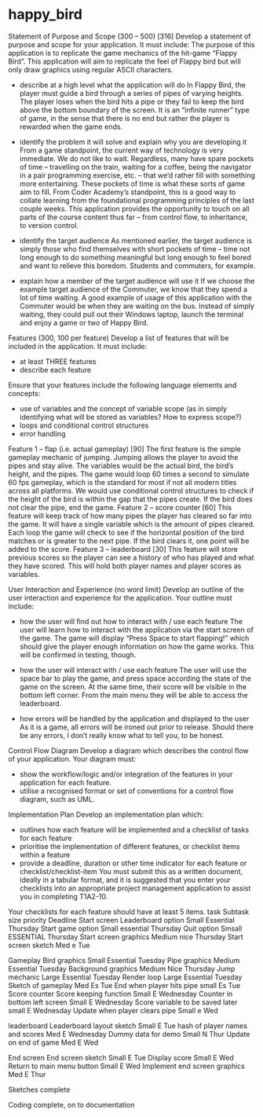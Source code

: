 # happy_bird

Statement of Purpose and Scope (300 – 500) [316]
Develop a statement of purpose and scope for your application. It must include:
The purpose of this application is to replicate the game mechanics of the hit-game “Flappy Bird”. This application will aim to replicate the feel of Flappy bird but will only draw graphics using regular ASCII characters. 

- describe at a high level what the application will do
In Flappy Bird, the player must guide a bird through a series of pipes of varying heights. The player loses when the bird hits a pipe or they fail to keep the bird above the bottom boundary of the screen. It is an “infinite runner” type of game, in the sense that there is no end but rather the player is rewarded when the game ends. 

- identify the problem it will solve and explain why you are developing it
From a game standpoint, the current way of technology is very immediate. We do not like to wait. Regardless, many have spare pockets of time – travelling on the train, waiting for a coffee, being the navigator in a pair programming exercise, etc. – that we’d rather fill with something more entertaining. These pockets of time is what these sorts of game aim to fill. 
From Coder Academy’s standpoint, this is a good way to collate learning from the foundational programming principles of the last couple weeks. This application provides the opportunity to touch on all parts of the course content thus far – from control flow, to inheritance, to version control. 

- identify the target audience 
As mentioned earlier, the target audience is simply those who find themselves with short pockets of time – time not long enough to do something meaningful but long enough to feel bored and want to relieve this boredom. Students and commuters, for example. 

- explain how a member of the target audience will use it
If we choose the example target audience of the Commuter, we know that they spend a lot of time waiting. A good example of usage of this application with the Commuter would be when they are waiting on the bus. Instead of simply waiting, they could pull out their Windows laptop, launch the terminal and enjoy a game or two of Happy Bird. 

Features (300, 100 per feature)
Develop a list of features that will be included in the application. It must include:
- at least THREE features
- describe each feature


Ensure that your features include the following language elements and concepts:
- use of variables and the concept of variable scope (as in simply identifying what will be stored as variables? How to express scope?)
- loops and conditional control structures
- error handling

Feature 1 – flap (i.e. actual gameplay) [90]
The first feature is the simple gameplay mechanic of jumping. Jumping allows the player to avoid the pipes and stay alive. The variables would be the actual bird, the bird’s height, and the pipes. The game would loop 60 times a second to simulate 60 fps gameplay, which is the standard for most if not all modern titles across all platforms. We would use conditional control structures to check if the height of the bird is within the gap that the pipes create. If the bird does not clear the pipe, end the game. 
Feature 2 – score counter [60]
This feature will keep track of how many pipes the player has cleared so far into the game. It will have a single variable which is the amount of pipes cleared. Each loop the game will check to see if the horizontal position of the bird matches or is greater to the next pipe. If the bird clears it, one point will be added to the score. 
Feature 3 – leaderboard [30]
This feature will store previous scores so the player can see a history of who has played and what they have scored. This will hold both player names and player scores as variables.

User Interaction and Experience (no word limit)
Develop an outline of the user interaction and experience for the application.
Your outline must include:
- how the user will find out how to interact with / use each feature
The user will learn how to interact with the application via the start screen of the game. The game will display “Press Space to start flapping!” which should give the player enough information on how the game works. This will be confirmed in testing, though. 

- how the user will interact with / use each feature
The user will use the space bar to play the game, and press space according the state of the game on the screen. At the same time, their score will be visible in the bottom left corner. From the main menu they will be able to access the leaderboard.

- how errors will be handled by the application and displayed to the user
As it is a game, all errors will be ironed out prior to release. Should there be any errors, I don’t really know what to tell you, to be honest. 

Control Flow Diagram
Develop a diagram which describes the control flow of your application. Your diagram must:
- show the workflow/logic and/or integration of the features in your application for each feature.
- utilise a recognised format or set of conventions for a control flow diagram, such as UML.  
 

Implementation Plan
Develop an implementation plan which:
- outlines how each feature will be implemented and a checklist of tasks for each feature
- prioritise the implementation of different features, or checklist items within a feature
- provide a deadline, duration or other time indicator for each feature or checklist/checklist-item
You must submit this as a written document, ideally in a tabular format, and it is suggested that you enter your checklists into an appropriate project management application to assist you in completing T1A2-10.

Your checklists for each feature should have at least 5 items.
task	Subtask	size	priority	Deadline
Start screen	Leaderboard option	Small	Essential	Thursday
	Start game option	Small	essential	Thursday
	Quit option	Smsall	ESSENTIAL	Thursday
	Start screen graphics	Medium	nice	Thursday
	Start screen sketch	Med	e	Tue
				
				
Gameplay	Bird graphics	Small	Essential	Tuesday
	Pipe graphics	Medium	Essential	Tuesday
	Background graphics	Medium	Nice	Thursday
	Jump mechanic	Large	Essential	Tuesday
	Render loop	Large	Essential	Tuesday
	Sketch of gameplay	Med	Es	Tue
	End when player hits pipe	small	Es	Tue
Score counter	Score keeping function	Small	E	Wednesday
	Counter in bottom left screen	Small	E	Wednesday
	Score variable to be saved later	small	E	Wednesday
	Update when player clears pipe	Small	e	Wed
				
				
				
leaderboard	Leaderboard layout sketch	Small	E	Tue
	hash of player names and scores 	Med	E	Wednesday
	Dummy data for demo	Small	N	Thur
	Update on end of game	Med	E	Wed
				
				
				
End screen	End screen sketch	Small	E	Tue
	Display score	Small	E	Wed
	Return to main menu button	Small	E	Wed
	Implement end screen graphics	Med	E	Thur
 
Sketches complete
 
Coding complete, on to documentation
